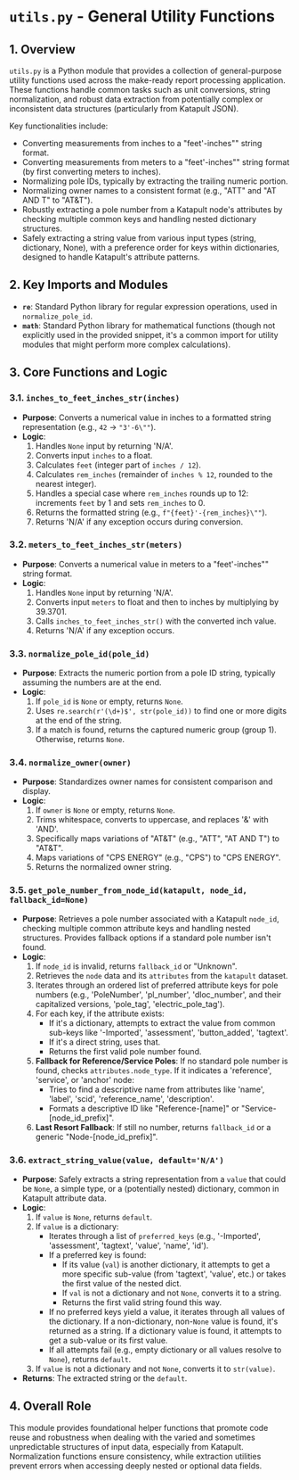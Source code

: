 # `utils.py` - General Utility Functions

## 1. Overview

`utils.py` is a Python module that provides a collection of general-purpose utility functions used across the make-ready report processing application. These functions handle common tasks such as unit conversions, string normalization, and robust data extraction from potentially complex or inconsistent data structures (particularly from Katapult JSON).

Key functionalities include:
*   Converting measurements from inches to a "feet'-inches\"" string format.
*   Converting measurements from meters to a "feet'-inches\"" string format (by first converting meters to inches).
*   Normalizing pole IDs, typically by extracting the trailing numeric portion.
*   Normalizing owner names to a consistent format (e.g., "ATT" and "AT AND T" to "AT&T").
*   Robustly extracting a pole number from a Katapult node's attributes by checking multiple common keys and handling nested dictionary structures.
*   Safely extracting a string value from various input types (string, dictionary, None), with a preference order for keys within dictionaries, designed to handle Katapult's attribute patterns.

## 2. Key Imports and Modules

*   **`re`**: Standard Python library for regular expression operations, used in `normalize_pole_id`.
*   **`math`**: Standard Python library for mathematical functions (though not explicitly used in the provided snippet, it's a common import for utility modules that might perform more complex calculations).

## 3. Core Functions and Logic

### 3.1. `inches_to_feet_inches_str(inches)`

*   **Purpose**: Converts a numerical value in inches to a formatted string representation (e.g., `42` -> `"3'-6\""`).
*   **Logic**:
    1.  Handles `None` input by returning 'N/A'.
    2.  Converts input `inches` to a float.
    3.  Calculates `feet` (integer part of `inches / 12`).
    4.  Calculates `rem_inches` (remainder of `inches % 12`, rounded to the nearest integer).
    5.  Handles a special case where `rem_inches` rounds up to 12: increments `feet` by 1 and sets `rem_inches` to 0.
    6.  Returns the formatted string (e.g., `f"{feet}'-{rem_inches}\""`).
    7.  Returns 'N/A' if any exception occurs during conversion.

### 3.2. `meters_to_feet_inches_str(meters)`

*   **Purpose**: Converts a numerical value in meters to a "feet'-inches\"" string format.
*   **Logic**:
    1.  Handles `None` input by returning 'N/A'.
    2.  Converts input `meters` to float and then to inches by multiplying by 39.3701.
    3.  Calls `inches_to_feet_inches_str()` with the converted inch value.
    4.  Returns 'N/A' if any exception occurs.

### 3.3. `normalize_pole_id(pole_id)`

*   **Purpose**: Extracts the numeric portion from a pole ID string, typically assuming the numbers are at the end.
*   **Logic**:
    1.  If `pole_id` is `None` or empty, returns `None`.
    2.  Uses `re.search(r'(\d+)$', str(pole_id))` to find one or more digits at the end of the string.
    3.  If a match is found, returns the captured numeric group (group 1). Otherwise, returns `None`.

### 3.4. `normalize_owner(owner)`

*   **Purpose**: Standardizes owner names for consistent comparison and display.
*   **Logic**:
    1.  If `owner` is `None` or empty, returns `None`.
    2.  Trims whitespace, converts to uppercase, and replaces '&' with 'AND'.
    3.  Specifically maps variations of "AT&T" (e.g., "ATT", "AT AND T") to "AT&T".
    4.  Maps variations of "CPS ENERGY" (e.g., "CPS") to "CPS ENERGY".
    5.  Returns the normalized owner string.

### 3.5. `get_pole_number_from_node_id(katapult, node_id, fallback_id=None)`

*   **Purpose**: Retrieves a pole number associated with a Katapult `node_id`, checking multiple common attribute keys and handling nested structures. Provides fallback options if a standard pole number isn't found.
*   **Logic**:
    1.  If `node_id` is invalid, returns `fallback_id` or "Unknown".
    2.  Retrieves the `node` data and its `attributes` from the `katapult` dataset.
    3.  Iterates through an ordered list of preferred attribute keys for pole numbers (e.g., 'PoleNumber', 'pl_number', 'dloc_number', and their capitalized versions, 'pole_tag', 'electric_pole_tag').
    4.  For each key, if the attribute exists:
        *   If it's a dictionary, attempts to extract the value from common sub-keys like '-Imported', 'assessment', 'button_added', 'tagtext'.
        *   If it's a direct string, uses that.
        *   Returns the first valid pole number found.
    5.  **Fallback for Reference/Service Poles**: If no standard pole number is found, checks `attributes.node_type`. If it indicates a 'reference', 'service', or 'anchor' node:
        *   Tries to find a descriptive name from attributes like 'name', 'label', 'scid', 'reference_name', 'description'.
        *   Formats a descriptive ID like "Reference-[name]" or "Service-[node_id_prefix]".
    6.  **Last Resort Fallback**: If still no number, returns `fallback_id` or a generic "Node-[node_id_prefix]".

### 3.6. `extract_string_value(value, default='N/A')`

*   **Purpose**: Safely extracts a string representation from a `value` that could be `None`, a simple type, or a (potentially nested) dictionary, common in Katapult attribute data.
*   **Logic**:
    1.  If `value` is `None`, returns `default`.
    2.  If `value` is a dictionary:
        *   Iterates through a list of `preferred_keys` (e.g., '-Imported', 'assessment', 'tagtext', 'value', 'name', 'id').
        *   If a preferred key is found:
            *   If its value (`val`) is another dictionary, it attempts to get a more specific sub-value (from 'tagtext', 'value', etc.) or takes the first value of the nested dict.
            *   If `val` is not a dictionary and not `None`, converts it to a string.
            *   Returns the first valid string found this way.
        *   If no preferred keys yield a value, it iterates through all values of the dictionary. If a non-dictionary, non-`None` value is found, it's returned as a string. If a dictionary value is found, it attempts to get a sub-value or its first value.
        *   If all attempts fail (e.g., empty dictionary or all values resolve to `None`), returns `default`.
    3.  If `value` is not a dictionary and not `None`, converts it to `str(value)`.
*   **Returns**: The extracted string or the `default`.

## 4. Overall Role

This module provides foundational helper functions that promote code reuse and robustness when dealing with the varied and sometimes unpredictable structures of input data, especially from Katapult. Normalization functions ensure consistency, while extraction utilities prevent errors when accessing deeply nested or optional data fields.

